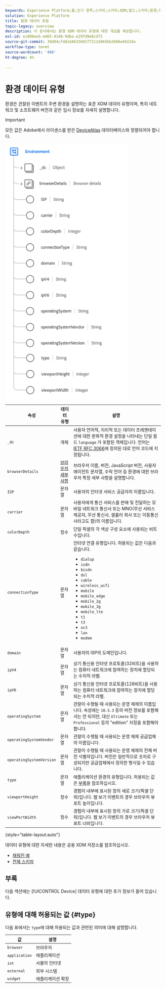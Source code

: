 ```yaml
---
keywords: Experience Platform;홈;인기 항목;스키마;스키마;XDM;필드;스키마;환경;데이터 유형;데이터 유형;데이터 유형;
solution: Experience Platform
title: 환경 데이터 유형
topic-legacy: overview
description: 이 문서에서는 환경 XDM 데이터 유형에 대한 개요를 제공합니다.
exl-id: ec806ee5-ed65-4148-9dbe-e297d9e8cd73
source-git-commit: 39d04cf482e862569277211d465bb2060a49224a
workflow-type: tm+mt
source-wordcount: '468'
ht-degree: 4%

---
```


#  환경 데이터 유형

 환경은 관찰된 이벤트의 주변 환경을 설명하는 표준 XDM 데이터 유형이며, 특히 네트워크 및 소프트웨어 버전과 같은 임시 정보를 자세히 설명합니다.

>[!IMPORTANT]
>
>모든 값은 Adobe에서 라이센스를 받은 [DeviceAtlas](https://deviceatlas.com) 데이터베이스와 정렬되어야 합니다.

<img src="../images/data-types/environment.png" width="400" /><br />

| 속성 | 데이터 유형 | 설명 |
| --- | --- | --- |
| `_dc` | 개체 | 사용자 언어적, 지리적 또는 데이터 프레젠테이션에 대한 문화적 환경 설정을 나타내는 단일 필드 `language` 가 포함된 객체입니다. 언어는 [IETF RFC 3066](https://www.ietf.org/rfc/rfc3066.txt)에 정의된 대로 언어 코드에 지정됩니다. |
| `browserDetails` | [브라우저 세부 사항](./browser-details.md) | 브라우저 이름, 버전, JavaScript 버전, 사용자 에이전트 문자열, 수락 언어 등 환경에 대한 브라우저 특정 세부 사항을 설명합니다. |
| `ISP` | 문자열 | 사용자의 인터넷 서비스 공급자의 이름입니다. |
| `carrier` | 문자열 | 사용자에게 통신 서비스를 판매 및 전달하는 모바일 네트워크 통신사 또는 MNO(무선 서비스 제공자, 무선 통신사, 셀룰러 회사 또는 이동통신사라고도 함)의 이름입니다. |
| `colorDepth` | 정수 | 단일 픽셀의 각 색상 구성 요소에 사용되는 비트 수입니다. |
| `connectionType` | 문자열 | 인터넷 연결 유형입니다. 허용되는 값은 다음과 같습니다. <ul><li>`dialup`</li><li>`isdn`</li><li>`bisdn`</li><li>`dsl`</li><li>`cable`</li><li>`wireless_wifi`</li><li>`mobile`</li><li>`mobile_edge`</li><li>`mobile_2g`</li><li>`mobile_3g`</li><li>`mobile_lte`</li><li>`t1`</li><li>`t3`</li><li>`oc3`</li><li>`lan`</li><li>`modem`</li></ul> |
| `domain` | 문자열 | 사용자의 ISP의 도메인입니다. |
| `ipV4` | 문자열 | 상기 통신용 인터넷 프로토콜(32비트)을 사용하는 컴퓨터 네트워크에 참여하는 장치에 할당되는 수치적 라벨. |
| `ipV6` | 문자열 | 상기 통신용 인터넷 프로토콜(128비트)을 사용하는 컴퓨터 네트워크에 참여하는 장치에 할당되는 수치적 라벨. |
| `operatingSystem` | 문자열 | 관찰이 수행될 때 사용되는 운영 체제의 이름입니다. 속성에는 `10.5.3` 등의 버전 정보를 포함해서는 안 되지만, 대신 `Ultimate` 또는 `Professional` 등의 &quot;edition&quot; 지정을 포함해야 합니다. |
| `operatingSystemVendor` | 문자열 | 관찰이 수행될 때 사용되는 운영 체제 공급업체의 이름입니다. |
| `operatingSystemVersion` | 문자열 | 관찰이 수행될 때 사용되는 운영 체제의 전체 버전 식별자입니다. 버전은 일반적으로 숫자로 구성되지만 공급업체에서 정의한 형식일 수 있습니다. |
| `type` | 문자열 | 애플리케이션 환경의 유형입니다. 허용되는 값은 [부록](#type)을 참조하십시오. |
| `viewportHeight` | 정수 | 경험이 내부에 표시된 창의 세로 크기(픽셀 단위)입니다. 웹 보기 이벤트의 경우 브라우저 뷰포트 높이입니다. |
| `viewPortWidth` | 정수 | 경험이 내부에 표시된 창의 가로 크기(픽셀 단위)입니다. 웹 보기 이벤트의 경우 브라우저 뷰포트 너비입니다. |

{style=&quot;table-layout:auto&quot;}

데이터 유형에 대한 자세한 내용은 공용 XDM 저장소를 참조하십시오.

* [채워진 예](https://github.com/adobe/xdm/blob/master/components/datatypes/environment.example.1.json)
* [전체 스키마](https://github.com/adobe/xdm/blob/master/components/datatypes/environment.schema.json)

## 부록

다음 섹션에는 [!UICONTROL Device] 데이터 유형에 대한 추가 정보가 들어 있습니다.

## 유형에 대해 허용되는 값 {#type}

다음 표에서는 `type`에 대해 허용되는 값과 관련된 의미에 대해 설명합니다.

| 값 | 설명 |
| --- | --- |
| `browser` | 브라우저 |
| `application` | 애플리케이션 |
| `iot` | 사물의 인터넷 |
| `external` | 외부 시스템 |
| `widget` | 애플리케이션 확장 |
